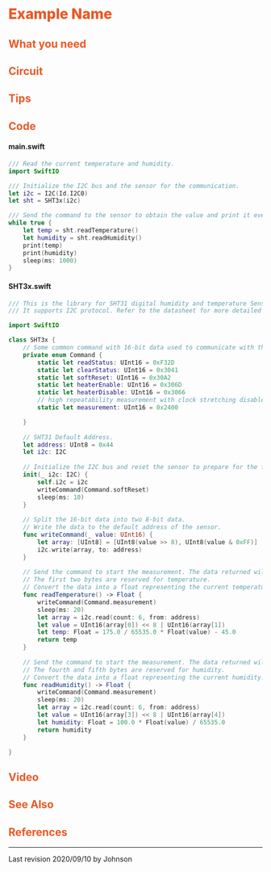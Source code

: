 # <span style="color:#EA5823;font-weight:800">Example Name</span>


## <span style="color:#EA5823;font-weight:700">What you need</span>


## <span style="color:#EA5823;font-weight:700">Circuit</span>


## <span style="color:#EA5823;font-weight:700">Tips</span>


## <span style="color:#EA5823;font-weight:700">Code</span>

#### main.swift
```swift
/// Read the current temperature and humidity.
import SwiftIO

/// Initialize the I2C bus and the sensor for the communication.
let i2c = I2C(Id.I2C0)
let sht = SHT3x(i2c)

/// Send the command to the sensor to obtain the value and print it every sencond.
while true {
    let temp = sht.readTemperature()
    let humidity = sht.readHumidity()
    print(temp)
    print(humidity)
    sleep(ms: 1000)
}
```

#### SHT3x.swift
```swift
/// This is the library for SHT31 digital humidity and temperature Sensor. 
/// It supports I2C protocol. Refer to the datasheet for more detailed information.

import SwiftIO

class SHT3x {
	// Some common command with 16-bit data used to communicate with the sensor.
    private enum Command {
        static let readStatus: UInt16 = 0xF32D
        static let clearStatus: UInt16 = 0x3041
        static let softReset: UInt16 = 0x30A2
        static let heaterEnable: UInt16 = 0x306D
        static let heaterDisable: UInt16 = 0x3066
        // high repeatability measurement with clock stretching disabled.
        static let measurement: UInt16 = 0x2400

    }
    
    // SHT31 Default Address.
    let address: UInt8 = 0x44
	let i2c: I2C
    
    // Initialize the I2C bus and reset the sensor to prepare for the following commands.
    init(_ i2c: I2C) {
        self.i2c = i2c
        writeCommand(Command.softReset)
        sleep(ms: 10)
    }
    
	// Split the 16-bit data into two 8-bit data. 
    // Write the data to the default address of the sensor.
    func writeCommand(_ value: UInt16) {
        let array: [UInt8] = [UInt8(value >> 8), UInt8(value & 0xFF)]
        i2c.write(array, to: address)
    }
    
	// Send the command to start the measurement. The data returned will be stored in 6 bytes. 
    // The first two bytes are reserved for temperature.
    // Convert the data into a float representing the current temperature.
    func readTemperature() -> Float {
        writeCommand(Command.measurement)
        sleep(ms: 20)
        let array = i2c.read(count: 6, from: address)
        let value = UInt16(array[0]) << 8 | UInt16(array[1])
        let temp: Float = 175.0 / 65535.0 * Float(value) - 45.0
        return temp
    }
    
	// Send the command to start the measurement. The data returned will be stored in 6 bytes. 
    // The fourth and fifth bytes are reserved for humidity.
    // Convert the data into a float representing the current humidity.
    func readHumidity() -> Float {
        writeCommand(Command.measurement)
        sleep(ms: 20)
        let array = i2c.read(count: 6, from: address)
        let value = UInt16(array[3]) << 8 | UInt16(array[4])
        let humidity: Float = 100.0 * Float(value) / 65535.0
        return humidity
    }

}
```

## <span style="color:#EA5823;font-weight:700">Video</span>


## <span style="color:#EA5823;font-weight:700">See Also</span>


## <span style="color:#EA5823;font-weight:700">References</span>

---
Last revision 2020/09/10 by Johnson